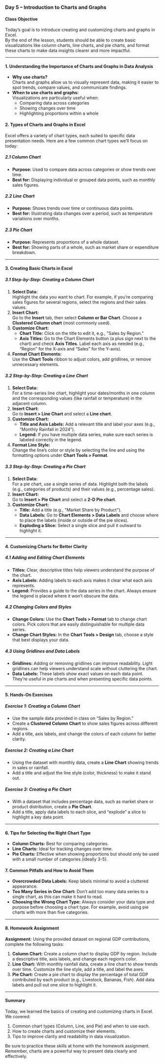 ### Day 5 – Introduction to Charts and Graphs

#### Class Objective
Today’s goal is to introduce creating and customizing charts and graphs in Excel.  
By the end of the lesson, students should be able to create basic visualizations like column charts, line charts, and pie charts, and format these charts to make data insights clearer and more impactful.

---

#### 1. Understanding the Importance of Charts and Graphs in Data Analysis
- **Why use charts?**  
  Charts and graphs allow us to visually represent data, making it easier to spot trends, compare values, and communicate findings.
- **When to use charts and graphs:**  
  Visualizations are particularly useful when:
  - Comparing data across categories
  - Showing changes over time
  - Highlighting proportions within a whole

#### 2. Types of Charts and Graphs in Excel
Excel offers a variety of chart types, each suited to specific data presentation needs. Here are a few common chart types we’ll focus on today:

##### 2.1 Column Chart
- **Purpose:** Used to compare data across categories or show trends over time.
- **Best for:** Displaying individual or grouped data points, such as monthly sales figures.

##### 2.2 Line Chart
- **Purpose:** Shows trends over time or continuous data points.
- **Best for:** Illustrating data changes over a period, such as temperature variations over months.

##### 2.3 Pie Chart
- **Purpose:** Represents proportions of a whole dataset.
- **Best for:** Showing parts of a whole, such as market share or expenditure breakdown.

---

#### 3. Creating Basic Charts in Excel

##### 3.1 Step-by-Step: Creating a Column Chart
1. **Select Data:**  
   Highlight the data you want to chart. For example, if you’re comparing sales figures for several regions, select the regions and their sales values.
2. **Insert Chart:**  
   Go to the **Insert** tab, then select **Column or Bar Chart**. Choose a **Clustered Column chart** (most commonly used).
3. **Customize Chart:**  
   - **Chart Title:** Click on the title to edit it, e.g., "Sales by Region."
   - **Axis Titles:** Go to the Chart Elements button (a plus sign next to the chart) and check **Axis Titles**. Label each axis as needed (e.g., “Region” for the X-axis and “Sales” for the Y-axis).
4. **Format Chart Elements:**  
   Use the **Chart Tools** ribbon to adjust colors, add gridlines, or remove unnecessary elements.

##### 3.2 Step-by-Step: Creating a Line Chart
1. **Select Data:**  
   For a time-series line chart, highlight your dates/months in one column and the corresponding values (like rainfall or temperature) in the adjacent column.
2. **Insert Chart:**  
   Go to **Insert > Line Chart** and select a **Line chart**.
3. **Customize Chart:**  
   - **Title and Axis Labels:** Add a relevant title and label your axes (e.g., “Monthly Rainfall in 2024”).
   - **Legend:** If you have multiple data series, make sure each series is labeled correctly in the legend.
4. **Format Line Style:**  
   Change the line’s color or style by selecting the line and using the formatting options under **Chart Tools > Format**.

##### 3.3 Step-by-Step: Creating a Pie Chart
1. **Select Data:**  
   For a pie chart, use a single series of data. Highlight both the labels (e.g., categories of products) and their values (e.g., percentage sales).
2. **Insert Chart:**  
   Go to **Insert > Pie Chart** and select a **2-D Pie chart**.
3. **Customize Chart:**  
   - **Title:** Add a title (e.g., "Market Share by Product").
   - **Data Labels:** Go to **Chart Elements > Data Labels** and choose where to place the labels (inside or outside of the pie slices).
   - **Exploding a Slice:** Select a single slice and pull it outward to highlight it.

---

#### 4. Customizing Charts for Better Clarity

##### 4.1 Adding and Editing Chart Elements
- **Titles:** Clear, descriptive titles help viewers understand the purpose of the chart.
- **Axis Labels:** Adding labels to each axis makes it clear what each axis represents.
- **Legend:** Provides a guide to the data series in the chart. Always ensure the legend is placed where it won’t obscure the data.

##### 4.2 Changing Colors and Styles
- **Change Colors:** Use the **Chart Tools > Format** tab to change chart colors. Pick colors that are easily distinguishable for multiple data series.
- **Change Chart Styles:** In the **Chart Tools > Design** tab, choose a style that best displays your data.

##### 4.3 Using Gridlines and Data Labels
- **Gridlines:** Adding or removing gridlines can improve readability. Light gridlines can help viewers understand scale without cluttering the chart.
- **Data Labels:** These labels show exact values on each data point. They’re useful in pie charts and when presenting specific data points.

---

#### 5. Hands-On Exercises

##### Exercise 1: Creating a Column Chart
- Use the sample data provided in class on “Sales by Region.”
- Create a **Clustered Column Chart** to show sales figures across different regions.
- Add a title, axis labels, and change the colors of each column for better clarity.

##### Exercise 2: Creating a Line Chart
- Using the dataset with monthly data, create a **Line Chart** showing trends in sales or rainfall.
- Add a title and adjust the line style (color, thickness) to make it stand out.

##### Exercise 3: Creating a Pie Chart
- With a dataset that includes percentage data, such as market share or product distribution, create a **Pie Chart**.
- Add a title, apply data labels to each slice, and “explode” a slice to highlight a key data point.

---

#### 6. Tips for Selecting the Right Chart Type
- **Column Charts:** Best for comparing categories.
- **Line Charts:** Ideal for tracking changes over time.
- **Pie Charts:** Effective when showing proportions but should only be used with a small number of categories (ideally 3-5).

#### 7. Common Pitfalls and How to Avoid Them
- **Overcrowded Data Labels:** Keep labels minimal to avoid a cluttered appearance.
- **Too Many Series in One Chart:** Don’t add too many data series to a single chart, as this can make it hard to read.
- **Choosing the Wrong Chart Type:** Always consider your data type and purpose before choosing a chart type. For example, avoid using pie charts with more than five categories.

---

#### 8. Homework Assignment

**Assignment:** Using the provided dataset on regional GDP contributions, complete the following tasks:
1. **Column Chart:** Create a column chart to display GDP by region. Include a descriptive title, axis labels, and change each region’s color.
2. **Line Chart:** With monthly rainfall data, create a line chart to show trends over time. Customize the line style, add a title, and label the axes.
3. **Pie Chart:** Create a pie chart to display the percentage of total GDP contributed by each product (e.g., Livestock, Bananas, Fish). Add data labels and pull out one slice to highlight it.

---

#### Summary
Today, we learned the basics of creating and customizing charts in Excel. We covered:
1. Common chart types (Column, Line, and Pie) and when to use each.
2. How to create charts and customize their elements.
3. Tips to improve clarity and readability in data visualization.

Be sure to practice these skills at home with the homework assignment. Remember, charts are a powerful way to present data clearly and effectively.
